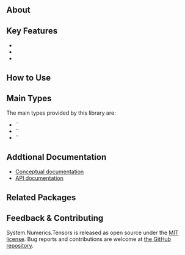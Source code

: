 ## About

<!-- A description of the package and where one can find more documentation -->



## Key Features

<!-- The key features of this package -->

*
*
*

## How to Use

<!-- A compelling example on how to use this package with code, as well as any specific guidelines for when to use the package -->

## Main Types

<!-- The main types provided in this library -->

The main types provided by this library are:

* ``
* ``
* ``

## Addtional Documentation

<!-- Links to further documentation. Remove conceptual documentation if not available for the library. -->

* [Conceptual documentation](https://learn.microsoft.com/en-us/dotnet/standard/serialization/**LIBRARYNAME**/overview)
* [API documentation](https://learn.microsoft.com/en-us/dotnet/api/**LIBRARYNAME**)

## Related Packages

<!-- The related packages associated with this package -->

## Feedback & Contributing

<!-- How to provide feedback on this package and contribute to it -->

System.Numerics.Tensors is released as open source under the [MIT license](https://licenses.nuget.org/MIT). Bug reports and contributions are welcome at [the GitHub repository](https://github.com/dotnet/runtime).